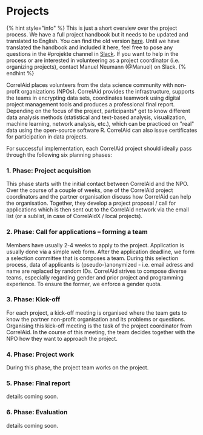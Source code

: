 # Projects

{% hint style="info" %}
This is just a short overview over the project process. We have a full project handbook but it needs to be updated and translated to English. You can find the old version [here](https://correlaid.github.io/projekthandbuch/). Until we have translated the handbook and included it here, feel free to pose any questions in the \#projekte channel in [Slack](faq.md#everything-seems-to-be-on-slack-how-do-i-get-on-there). If you want to help in the process or are interested in volunteering as a project coordinator \(i.e. organizing projects\), contact Manuel Neumann \(@Manuel\) on Slack.
{% endhint %}

CorrelAid places volunteers from the data science community with non-profit organizations \(NPOs\). CorrelAid provides the infrastructure, supports the teams in encrypting data sets, coordinates teamwork using digital project management tools and produces a professional final report. Depending on the focus of the project, participants\* get to know different data analysis methods \(statistical and text-based analysis, visualization, machine learning, network analysis, etc.\), which can be practiced on "real" data using the open-source software R. CorrelAid can also issue certificates for participation in data projects. 

For successful implementation, each CorrelAid project should ideally pass through the following six planning phases:

### 1. Phase: Project acquisition

This phase starts with the initial contact between CorrelAid and the NPO. Over the course of  a couple of weeks, one of the CorrelAid project coordinators and the partner organisation discuss how CorrelAid can help the organisation. Together, they develop a project proposal / call for applications which is then sent out to the CorrelAid network via the email list \(or a sublist, in case of CorrelAidX / local projects\). 

### 2. Phase: Call for applications – forming a team

Members have usually 2-4 weeks to apply to the project. Application is usually done via a simple web form. After the application deadline, we form a selection committee that is composes a team. During this selection process, data of applicants is \(pseudo-\)anonymized - i.e. email adress and name are replaced by random IDs. CorrelAid strives to compose diverse teams, especially regarding gender and prior project and programming experience. To ensure the former, we enforce a gender quota. 

### 3. Phase: Kick-off

For each project, a kick-off meeting is organised where the team gets to know the partner non-profit organisation and its problems or questions. Organising this kick-off meeting is the task of the project coordinator from CorrelAid. In the course of this meeting, the team decides together with the NPO how they want to approach the project.

### 4. Phase: Project work 

During this phase, the project team works on the project. 

### 5. Phase: Final report 

details coming soon.

### 6. Phase: Evaluation

details coming soon.




